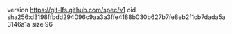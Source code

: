 version https://git-lfs.github.com/spec/v1
oid sha256:d3198ffbdd294096c9aa3a3ffe4188b030b627b7fe8eb2f1cb7dada5a3146a1a
size 96
